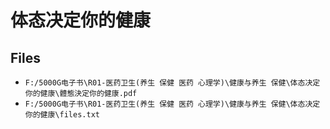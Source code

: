 # 体态决定你的健康

## Files

- `F:/5000G电子书\R01-医药卫生(养生 保健 医药 心理学)\健康与养生 保健\体态决定你的健康\體態決定你的健康.pdf`
- `F:/5000G电子书\R01-医药卫生(养生 保健 医药 心理学)\健康与养生 保健\体态决定你的健康\files.txt`
